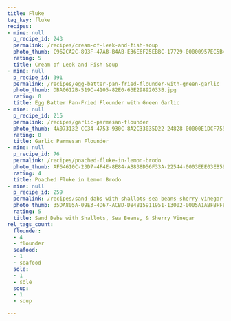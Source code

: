 ```yaml
---
title: Fluke
tag_key: fluke
recipes:
- mine: null
  p_recipe_id: 243
  permalink: /recipes/cream-of-leek-and-fish-soup
  photo_thumb: C962CA2C-893F-47AB-B4AB-E36E6F25EBBC-17729-00000957EC5B4493.jpg
  rating: 5
  title: Cream of Leek and Fish Soup
- mine: null
  p_recipe_id: 391
  permalink: /recipes/egg-batter-pan-fried-flounder-with-green-garlic
  photo_thumb: DBA0612B-519C-4105-82E0-63E29892033B.jpg
  rating: 0
  title: Egg Batter Pan-Fried Flounder with Green Garlic
- mine: null
  p_recipe_id: 215
  permalink: /recipes/garlic-parmesan-flounder
  photo_thumb: 4A073132-CC34-4753-930C-8A2C33035D22-24828-00000E1DCF7590F6.jpg
  rating: 0
  title: Garlic Parmesan Flounder
- mine: null
  p_recipe_id: 76
  permalink: /recipes/poached-fluke-in-lemon-brodo
  photo_thumb: AF64610C-23D7-4F4E-8E84-AB838D56F33A-22544-0003EEE03EB59668.jpg
  rating: 4
  title: Poached Fluke in Lemon Brodo
- mine: null
  p_recipe_id: 259
  permalink: /recipes/sand-dabs-with-shallots-sea-beans-sherry-vinegar
  photo_thumb: 35DA805A-09E3-4D67-ACBD-D84815911951-13002-0005A1ABFBFFEF7C.jpg
  rating: 5
  title: Sand Dabs with Shallots, Sea Beans, & Sherry Vinegar
rel_tags_count:
  flounder:
  - 4
  - flounder
  seafood:
  - 1
  - seafood
  sole:
  - 1
  - sole
  soup:
  - 1
  - soup

---
```

